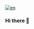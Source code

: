 [![en](https://img.shields.io/badge/lang-en-red.svg)](https://github.com/FabrizioVal/README.en.md)

### Hi there 👋


